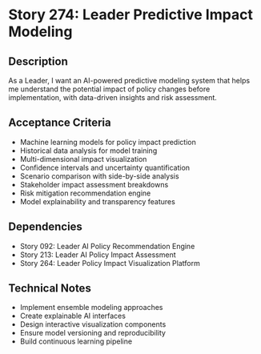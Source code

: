 # Story 274: Leader Predictive Impact Modeling

## Description
As a Leader, I want an AI-powered predictive modeling system that helps me understand the potential impact of policy changes before implementation, with data-driven insights and risk assessment.

## Acceptance Criteria
- Machine learning models for policy impact prediction
- Historical data analysis for model training
- Multi-dimensional impact visualization
- Confidence intervals and uncertainty quantification
- Scenario comparison with side-by-side analysis
- Stakeholder impact assessment breakdowns
- Risk mitigation recommendation engine
- Model explainability and transparency features

## Dependencies
- Story 092: Leader AI Policy Recommendation Engine
- Story 213: Leader AI Policy Impact Assessment
- Story 264: Leader Policy Impact Visualization Platform

## Technical Notes
- Implement ensemble modeling approaches
- Create explainable AI interfaces
- Design interactive visualization components
- Ensure model versioning and reproducibility
- Build continuous learning pipeline